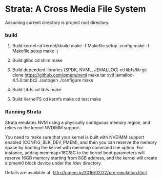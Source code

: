 Strata: A Cross Media File System
==================================
Assuming current directory is project root directory.

### build ###
1. Build kernel
cd kernel/kbuild
make -f Makefile.setup .config
make -f Makefile.setup
make -j

2. Build glibc
cd shim
make

3. Build dependent libraries (SPDK, NVML, JEMALLOC)
cd libfs/lib
git clone https://github.com/pmem/nvml
make
tar xvjf jemalloc-4.5.0.tar.bz2
./autogen
./configure
make

4. Build Libfs
cd libfs
make

5. Build KernelFS
cd kernfs
make
cd test
make

### Running Strata ###

Strata emulates NVM using a physically contiguous memory region, and relies on the kernel NVDIMM support.

You need to make sure that your kernel is built with NVDIMM support enabled (CONFIG_BLK_DEV_PMEM), and then you can reserve the memory space by booting the kernel with memmap command line option.
For instance, adding memmap=16G!8G to the kernel boot parameters will reserve 16GB memory starting from 8GB address, and the kernel will create a pmem0 block device under the /dev directory.

Details are available at:
http://pmem.io/2016/02/22/pm-emulation.html

